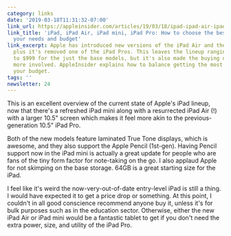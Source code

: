 ```yaml
---
category: links
date: '2019-03-18T11:31:32-07:00'
link_url: https://appleinsider.com/articles/19/03/18/ipad-ipad-air-ipad-mini-ipad-pro-how-to-choose-the-best-ipad-for-your-needs-and-budget
link_title: 'iPad, iPad Air, iPad mini, iPad Pro: How to choose the best iPad for
  your needs and budget'
link_excerpt: Apple has introduced new versions of the iPad Air and the iPad mini,
  plus it's removed one of the iPad Pros. This leaves the lineup ranging from $329
  to $999 for the just the base models, but it's also made the buying decision a little
  more involved. AppleInsider explains how to balance getting the most features for
  your budget.
tags: ''
newsletter: 24
---
```


This is an excellent overview of the current state of Apple's iPad lineup, now that there's a refreshed iPad mini along with a resurrected iPad Air (!) with a larger 10.5" screen which makes it feel more akin to the previous-generation 10.5" iPad Pro.

Both of the new models feature laminated True Tone displays, which is awesome, and they also support the Apple Pencil (1st-gen). Having Pencil support now in the iPad mini is actually a great update for people who are fans of the tiny form factor for note-taking on the go. I also applaud Apple for not skimping on the base storage. 64GB is a great starting size for the iPad.

I feel like it's weird the now-very-out-of-date entry-level iPad is still a thing. I would have expected it to get a price drop or something. At this point, I couldn't in all good conscience recommend anyone buy it, unless it's for bulk purposes such as in the education sector. Otherwise, either the new iPad Air or iPad mini would be a fantastic tablet to get if you don't need the extra power, size, and utility of the iPad Pro.